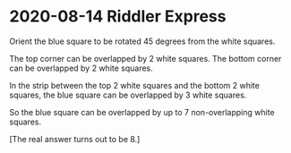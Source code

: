 2020-08-14 Riddler Express
==========================
Orient the blue square to be rotated 45 degrees from the white squares.

The top corner can be overlapped by 2 white squares.  The bottom corner
can be overlapped by 2 white squares.

In the strip between the top 2 white squares and the bottom 2 white squares,
the blue square can be overlapped by 3 white squares.

So the blue square can be overlapped by up to 7 non-overlapping white squares.

[The real answer turns out to be 8.]
